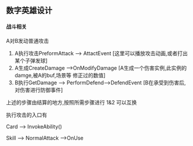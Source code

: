## 数字英雄设计

#### 战斗相关

A对B发动普通攻击

1. A执行攻击PreformAttack --> AttactEvent	[这里可以播放攻击动画,或者打出某个子弹发球]
2. A生成CreateDamage -->OnModifyDamage [A生成一个伤害实例,此实例的damge,被A的buf,场景等 修正过的数值]
3. B执行GetDamage --> PerformDefend-->DefendEvent [B在承受到伤害后,对伤害进行防御事件]

上述的步骤由结算的地方,按照所需步骤进行 1&2 可以互换



执行攻击的入口有

Card --> InvokeAbility()

Skill --> NormalAttack -->OnUse